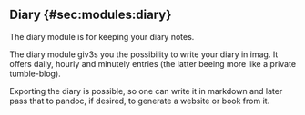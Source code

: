 ## Diary {#sec:modules:diary}

The diary module is for keeping your diary notes.

The diary module giv3s you the possibility to write your diary in imag.
It offers daily, hourly and minutely entries (the latter beeing more like
a private tumble-blog).

Exporting the diary is possible, so one can write it in markdown and 
later pass that to pandoc, if desired, to generate a website or book
from it.


